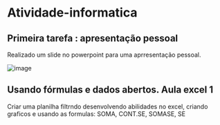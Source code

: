 # Atividade-informatica


## Primeira tarefa : apresentação pessoal

Realizado um slide no powerpoint para uma aprresentação pessoal.

![image](https://github.com/user-attachments/assets/6dacf737-43de-46a0-84ff-4391a2a0249c)




## Usando fórmulas e dados abertos. Aula excel 1

Criar uma planilha filtrndo desenvolvendo abilidades no excel, criando graficos e usando as formulas:  SOMA, CONT.SE, SOMASE, SE

